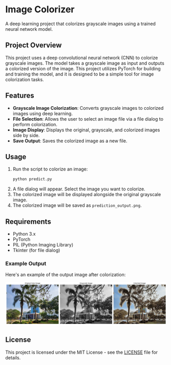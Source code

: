 # Image Colorizer

A deep learning project that colorizes grayscale images using a trained neural network model.

## Project Overview

This project uses a deep convolutional neural network (CNN) to colorize grayscale images. The model takes a grayscale image as input and outputs a colorized version of the image. This project utilizes PyTorch for building and training the model, and it is designed to be a simple tool for image colorization tasks.

## Features

- **Grayscale Image Colorization**: Converts grayscale images to colorized images using deep learning.
- **File Selection**: Allows the user to select an image file via a file dialog to perform colorization.
- **Image Display**: Displays the original, grayscale, and colorized images side by side.
- **Save Output**: Saves the colorized image as a new file.

## Usage

1. Run the script to colorize an image:
    ```bash
    python predict.py
    ```
2. A file dialog will appear. Select the image you want to colorize.
3. The colorized image will be displayed alongside the original grayscale image.
4. The colorized image will be saved as `prediction_output.png`.

## Requirements

- Python 3.x
- PyTorch
- PIL (Python Imaging Library)
- Tkinter (for file dialog)

### Example Output

Here's an example of the output image after colorization:

![Colorized Image](prediction_output.png)

## License

This project is licensed under the MIT License - see the [LICENSE](LICENSE) file for details.


